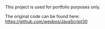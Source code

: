This project is used for portfolio purposes only.

The original code can be found here: https://github.com/wesbos/JavaScript30
